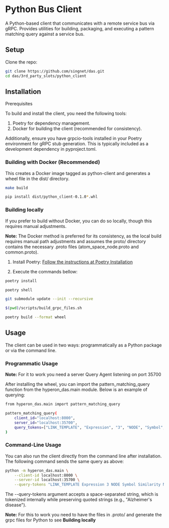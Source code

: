 # Python Bus Client

A Python-based client that communicates with a remote service bus via gRPC. Provides utilities for building, packaging, and executing a pattern matching query against a service bus.

## Setup

Clone the repo:

```bash
git clone https://github.com/singnet/das.git
cd das/3rd_party_slots/python_client
```

## Installation

Prerequisites

To build and install the client, you need the following tools:

1. Poetry for dependency management.
2. Docker for building the client (recommended for consistency).

Additionally, ensure you have grpcio-tools installed in your Poetry environment for gRPC stub generation. This is typically included as a development dependency in pyproject.toml.

### Building with Docker (Recommended)

This creates a Docker image tagged as python-client and generates a wheel file in the dist/ directory.

```bash
make build

pip install dist/python_client-0.1.0*.whl
```

### Building locally

If you prefer to build without Docker, you can do so locally, though this requires manual adjustments.

**Note:** The Docker method is preferred for its consistency, as the local build requires manual path adjustments and assumes the proto/ directory contains the necessary .proto files (atom_space_node.proto and common.proto).

1. Install Poetry: [Follow the instructions at Poetry Installation](https://python-poetry.org/docs/#installation)

2. Execute the commands bellow:

```bash
poetry install

poetry shell

git submodule update --init --recursive

$(pwd)/scripts/build_grpc_files.sh

poetry build --format wheel
```

## Usage

The client can be used in two ways: programmatically as a Python package or via the command line.

### Programmatic Usage

**Note:** For it to work you need a server Query Agent listening on port 35700

After installing the wheel, you can import the pattern_matching_query function from the hyperon_das.main module. Below is an example of querying:

```bash
from hyperon_das.main import pattern_matching_query

pattern_matching_query(
    client_id="localhost:8000",
    server_id="localhost:35700",
    query_tokens=["LINK_TEMPLATE", "Expression", "3", "NODE", "Symbol", "Similarity", "VARIABLE", "X", "VARIABLE", "Y"],
)
```

### Command-Line Usage

You can also run the client directly from the command line after installation. The following command sends the same query as above:

```bash
python -m hyperon_das.main \
    --client-id localhost:8000 \
    --server-id localhost:35700 \
    --query-tokens "LINK_TEMPLATE Expression 3 NODE Symbol Similarity NODE Symbol "\"human\"" VARIABLE X" \
```

The --query-tokens argument accepts a space-separated string, which is tokenized internally while preserving quoted strings (e.g., "Alzheimer's disease").

**Note:** For this to work you need to have the files in .proto/ and generate the grpc files for Python to see **Building locally**
